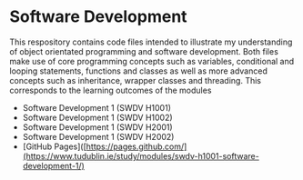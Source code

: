 # Software Development
This respository contains code files intended to illustrate my understanding of object orientated programming and software development. Both files make use of core programming concepts such as variables, conditional and looping statements, functions and classes as well as more advanced concepts such as inheritance, wrapper classes and threading. This corresponds to the learning outcomes of the modules
- Software Development 1 (SWDV H1001)
- Software Development 1 (SWDV H1002)
- Software Development 1 (SWDV H2001)
- Software Development 1 (SWDV H2002)
- [GitHub Pages]([https://pages.github.com/](https://www.tudublin.ie/study/modules/swdv-h1001-software-development-1/)
